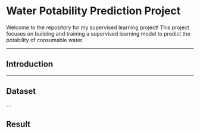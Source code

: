 # Water Potability Prediction Project

Welcome to the repository for my supervised learning project! This project focuses on building and training a supervised learning model to predict the potability of consumable water.

---

## Introduction

---

## Dataset

--

## Result
